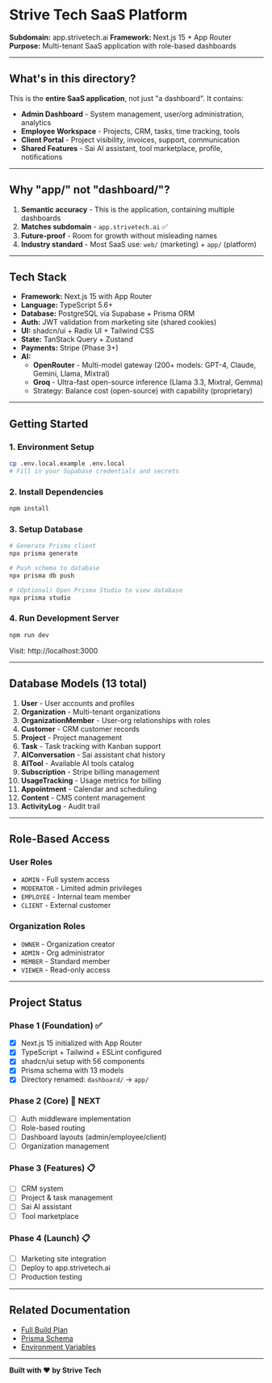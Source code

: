 # Strive Tech SaaS Platform

**Subdomain:** app.strivetech.ai
**Framework:** Next.js 15 + App Router
**Purpose:** Multi-tenant SaaS application with role-based dashboards

---

## What's in this directory?

This is the **entire SaaS application**, not just "a dashboard". It contains:

- **Admin Dashboard** - System management, user/org administration, analytics
- **Employee Workspace** - Projects, CRM, tasks, time tracking, tools
- **Client Portal** - Project visibility, invoices, support, communication
- **Shared Features** - Sai AI assistant, tool marketplace, profile, notifications

---

## Why "app/" not "dashboard/"?

1. **Semantic accuracy** - This is the application, containing multiple dashboards
2. **Matches subdomain** - `app.strivetech.ai` ✅
3. **Future-proof** - Room for growth without misleading names
4. **Industry standard** - Most SaaS use: `web/` (marketing) + `app/` (platform)

---

## Tech Stack

- **Framework:** Next.js 15 with App Router
- **Language:** TypeScript 5.6+
- **Database:** PostgreSQL via Supabase + Prisma ORM
- **Auth:** JWT validation from marketing site (shared cookies)
- **UI:** shadcn/ui + Radix UI + Tailwind CSS
- **State:** TanStack Query + Zustand
- **Payments:** Stripe (Phase 3+)
- **AI:**
  - **OpenRouter** - Multi-model gateway (200+ models: GPT-4, Claude, Gemini, Llama, Mixtral)
  - **Groq** - Ultra-fast open-source inference (Llama 3.3, Mixtral, Gemma)
  - Strategy: Balance cost (open-source) with capability (proprietary)

---

## Getting Started

### 1. Environment Setup
```bash
cp .env.local.example .env.local
# Fill in your Supabase credentials and secrets
```

### 2. Install Dependencies
```bash
npm install
```

### 3. Setup Database
```bash
# Generate Prisma client
npx prisma generate

# Push schema to database
npx prisma db push

# (Optional) Open Prisma Studio to view database
npx prisma studio
```

### 4. Run Development Server
```bash
npm run dev
```

Visit: http://localhost:3000

---

## Database Models (13 total)

1. **User** - User accounts and profiles
2. **Organization** - Multi-tenant organizations
3. **OrganizationMember** - User-org relationships with roles
4. **Customer** - CRM customer records
5. **Project** - Project management
6. **Task** - Task tracking with Kanban support
7. **AIConversation** - Sai assistant chat history
8. **AITool** - Available AI tools catalog
9. **Subscription** - Stripe billing management
10. **UsageTracking** - Usage metrics for billing
11. **Appointment** - Calendar and scheduling
12. **Content** - CMS content management
13. **ActivityLog** - Audit trail

---

## Role-Based Access

### User Roles
- `ADMIN` - Full system access
- `MODERATOR` - Limited admin privileges
- `EMPLOYEE` - Internal team member
- `CLIENT` - External customer

### Organization Roles
- `OWNER` - Organization creator
- `ADMIN` - Org administrator
- `MEMBER` - Standard member
- `VIEWER` - Read-only access

---

## Project Status

### Phase 1 (Foundation) ✅
- [x] Next.js 15 initialized with App Router
- [x] TypeScript + Tailwind + ESLint configured
- [x] shadcn/ui setup with 56 components
- [x] Prisma schema with 13 models
- [x] Directory renamed: `dashboard/` → `app/`

### Phase 2 (Core) 🚧 NEXT
- [ ] Auth middleware implementation
- [ ] Role-based routing
- [ ] Dashboard layouts (admin/employee/client)
- [ ] Organization management

### Phase 3 (Features) 📋
- [ ] CRM system
- [ ] Project & task management
- [ ] Sai AI assistant
- [ ] Tool marketplace

### Phase 4 (Launch) 📋
- [ ] Marketing site integration
- [ ] Deploy to app.strivetech.ai
- [ ] Production testing

---

## Related Documentation

- [Full Build Plan](../DASHBOARD_BUILD_PLAN.md)
- [Prisma Schema](./prisma/schema.prisma)
- [Environment Variables](./.env.local.example)

---

**Built with ❤️ by Strive Tech**
